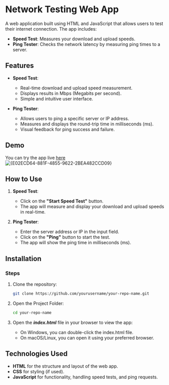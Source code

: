 # Network Testing Web App

A web application built using HTML and JavaScript that allows users to test their internet connection. The app includes:

- **Speed Test**: Measures your download and upload speeds.
- **Ping Tester**: Checks the network latency by measuring ping times to a server.

## Features

- **Speed Test**:
  - Real-time download and upload speed measurement.
  - Displays results in Mbps (Megabits per second).
  - Simple and intuitive user interface.

- **Ping Tester**:
  - Allows users to ping a specific server or IP address.
  - Measures and displays the round-trip time in milliseconds (ms).
  - Visual feedback for ping success and failure.

## Demo

You can try the app live [here](https://bright-tarsier-5eb893.netlify.app/) 
![{E02ECD64-881F-4855-9622-2BEA482CCD09}](https://github.com/user-attachments/assets/9aefb3c3-35b9-4693-ad8c-efbc31d40265)


## How to Use

1. **Speed Test**:
   - Click on the **"Start Speed Test"** button.
   - The app will measure and display your download and upload speeds in real-time.

2. **Ping Tester**:
   - Enter the server address or IP in the input field.
   - Click on the **"Ping"** button to start the test.
   - The app will show the ping time in milliseconds (ms).

## Installation

### Steps

1. Clone the repository:

   ```bash
   git clone https://github.com/yourusername/your-repo-name.git

2. Open the Project Folder:

   ```bash
   cd your-repo-name

3. Open the ***index.html*** file in your browser to view the app:
   - On Windows, you can double-click the index.html file.
   - On macOS/Linux, you can open it using your preferred browser.

## Technologies Used

- **HTML** for the structure and layout of the web app.
- **CSS** for styling (if used).
- **JavaScript** for functionality, handling speed tests, and ping requests.



